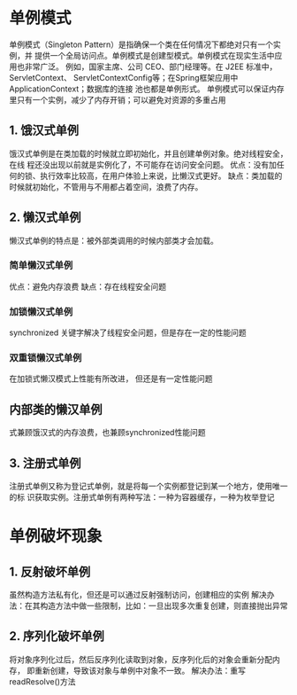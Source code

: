 # 单例模式
单例模式（Singleton Pattern）是指确保一个类在任何情况下都绝对只有一个实例，并
提供一个全局访问点。单例模式是创建型模式。单例模式在现实生活中应用也非常广泛。
例如，国家主席、公司 CEO、部门经理等。在 J2EE 标准中，ServletContext、
ServletContextConfig等；在Spring框架应用中ApplicationContext；数据库的连接
池也都是单例形式。
单例模式可以保证内存里只有一个实例，减少了内存开销；可以避免对资源的多重占用

## 1. 饿汉式单例
饿汉式单例是在类加载的时候就立即初始化，并且创建单例对象。绝对线程安全，在线
程还没出现以前就是实例化了，不可能存在访问安全问题。
优点：没有加任何的锁、执行效率比较高，在用户体验上来说，比懒汉式更好。
缺点：类加载的时候就初始化，不管用与不用都占着空间，浪费了内存。

## 2. 懒汉式单例
懒汉式单例的特点是：被外部类调用的时候内部类才会加载。
### 简单懒汉式单例
优点：避免内存浪费
缺点：存在线程安全问题
### 加锁懒汉式单例
synchronized 关键字解决了线程安全问题，但是存在一定的性能问题
### 双重锁懒汉式单例
在加锁式懒汉模式上性能有所改进， 但还是有一定性能问题
## 内部类的懒汉单例
式兼顾饿汉式的内存浪费，也兼顾synchronized性能问题

## 3. 注册式单例
注册式单例又称为登记式单例，就是将每一个实例都登记到某一个地方，使用唯一的标
识获取实例。注册式单例有两种写法：一种为容器缓存，一种为枚举登记



# 单例破坏现象
## 1. 反射破坏单例
虽然构造方法私有化，但还是可以通过反射强制访问，创建相应的实例
解决办法：在其构造方法中做一些限制，比如：一旦出现多次重复创建，则直接抛出异常
## 2. 序列化破坏单例
将对象序列化过后，然后反序列化读取到对象，反序列化后的对象会重新分配内存，
即重新创建，导致该对象与单例中对象不一致。
解决办法：重写readResolve()方法
